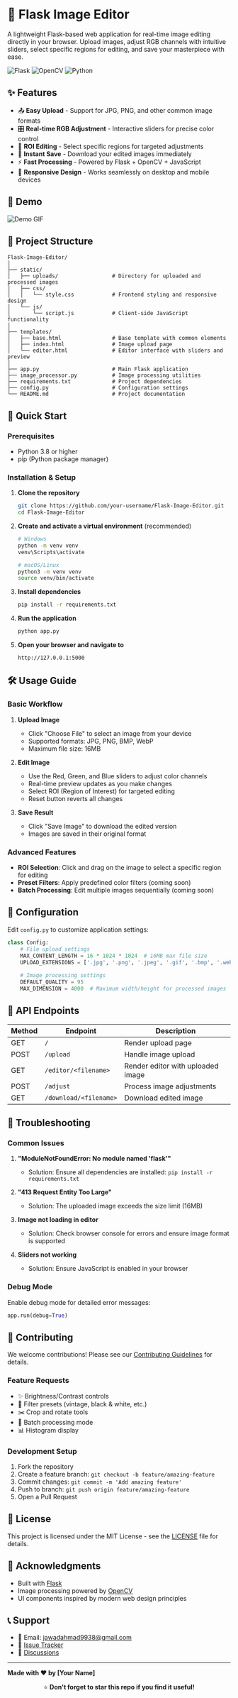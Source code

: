 # 🎨 Flask Image Editor

A lightweight Flask-based web application for real-time image editing directly in your browser. Upload images, adjust RGB channels with intuitive sliders, select specific regions for editing, and save your masterpiece with ease.

![Flask](https://img.shields.io/badge/Flask-2.3.3-green)
![OpenCV](https://img.shields.io/badge/OpenCV-4.8.0-blue)
![Python](https://img.shields.io/badge/Python-3.8%2B-yellow)

## ✨ Features

- 📤 **Easy Upload** - Support for JPG, PNG, and other common image formats
- 🎛 **Real-time RGB Adjustment** - Interactive sliders for precise color control
- 🎯 **ROI Editing** - Select specific regions for targeted adjustments
- 💾 **Instant Save** - Download your edited images immediately
- ⚡ **Fast Processing** - Powered by Flask + OpenCV + JavaScript
- 📱 **Responsive Design** - Works seamlessly on desktop and mobile devices

## 📸 Demo

![Demo GIF](https://via.placeholder.com/800x400.png?text=Flask+Image+Editor+Demo)

## 📂 Project Structure

```
Flask-Image-Editor/
│
├── static/
│   ├── uploads/                 # Directory for uploaded and processed images
│   ├── css/
│   │   └── style.css            # Frontend styling and responsive design
│   └── js/
│       └── script.js            # Client-side JavaScript functionality
│
├── templates/
│   ├── base.html                # Base template with common elements
│   ├── index.html               # Image upload page
│   └── editor.html              # Editor interface with sliders and preview
│
├── app.py                       # Main Flask application
├── image_processor.py           # Image processing utilities
├── requirements.txt             # Project dependencies
├── config.py                    # Configuration settings
└── README.md                    # Project documentation
```

## 🚀 Quick Start

### Prerequisites

- Python 3.8 or higher
- pip (Python package manager)

### Installation & Setup

1. **Clone the repository**
   ```bash
   git clone https://github.com/your-username/Flask-Image-Editor.git
   cd Flask-Image-Editor
   ```

2. **Create and activate a virtual environment** (recommended)
   ```bash
   # Windows
   python -m venv venv
   venv\Scripts\activate

   # macOS/Linux
   python3 -m venv venv
   source venv/bin/activate
   ```

3. **Install dependencies**
   ```bash
   pip install -r requirements.txt
   ```

4. **Run the application**
   ```bash
   python app.py
   ```

5. **Open your browser and navigate to**
   ```
   http://127.0.0.1:5000
   ```

## 🛠️ Usage Guide

### Basic Workflow

1. **Upload Image**
   - Click "Choose File" to select an image from your device
   - Supported formats: JPG, PNG, BMP, WebP
   - Maximum file size: 16MB

2. **Edit Image**
   - Use the Red, Green, and Blue sliders to adjust color channels
   - Real-time preview updates as you make changes
   - Select ROI (Region of Interest) for targeted editing
   - Reset button reverts all changes

3. **Save Result**
   - Click "Save Image" to download the edited version
   - Images are saved in their original format

### Advanced Features

- **ROI Selection**: Click and drag on the image to select a specific region for editing
- **Preset Filters**: Apply predefined color filters (coming soon)
- **Batch Processing**: Edit multiple images sequentially (coming soon)

## 🔧 Configuration

Edit `config.py` to customize application settings:

```python
class Config:
    # File upload settings
    MAX_CONTENT_LENGTH = 16 * 1024 * 1024  # 16MB max file size
    UPLOAD_EXTENSIONS = ['.jpg', '.png', '.jpeg', '.gif', '.bmp', '.webp']
    
    # Image processing settings
    DEFAULT_QUALITY = 95
    MAX_DIMENSION = 4000  # Maximum width/height for processed images
```

## 🧩 API Endpoints

| Method | Endpoint | Description |
|--------|----------|-------------|
| GET | `/` | Render upload page |
| POST | `/upload` | Handle image upload |
| GET | `/editor/<filename>` | Render editor with uploaded image |
| POST | `/adjust` | Process image adjustments |
| GET | `/download/<filename>` | Download edited image |

## 🐛 Troubleshooting

### Common Issues

1. **"ModuleNotFoundError: No module named 'flask'"**
   - Solution: Ensure all dependencies are installed: `pip install -r requirements.txt`

2. **"413 Request Entity Too Large"**
   - Solution: The uploaded image exceeds the size limit (16MB)

3. **Image not loading in editor**
   - Solution: Check browser console for errors and ensure image format is supported

4. **Sliders not working**
   - Solution: Ensure JavaScript is enabled in your browser

### Debug Mode

Enable debug mode for detailed error messages:
```python
app.run(debug=True)
```

## 🤝 Contributing

We welcome contributions! Please see our [Contributing Guidelines](CONTRIBUTING.md) for details.

### Feature Requests
- ✨ Brightness/Contrast controls
- 🎨 Filter presets (vintage, black & white, etc.)
- ✂️ Crop and rotate tools
- 🔄 Batch processing mode
- 📊 Histogram display

### Development Setup

1. Fork the repository
2. Create a feature branch: `git checkout -b feature/amazing-feature`
3. Commit changes: `git commit -m 'Add amazing feature'`
4. Push to branch: `git push origin feature/amazing-feature`
5. Open a Pull Request

## 📜 License

This project is licensed under the MIT License - see the [LICENSE](LICENSE) file for details.

## 🙏 Acknowledgments

- Built with [Flask](https://flask.palletsprojects.com/)
- Image processing powered by [OpenCV](https://opencv.org/)
- UI components inspired by modern web design principles

## 📞 Support

- 📧 Email: jawadahmad9938@gmail.com
- 🐛 [Issue Tracker](https://github.com/your-username/Flask-Image-Editor/issues)
- 💬 [Discussions](https://github.com/your-username/Flask-Image-Editor/discussions)

---

**Made with ❤️ by [Your Name]**

<div align="center">

⭐ **Don't forget to star this repo if you find it useful!**

</div>